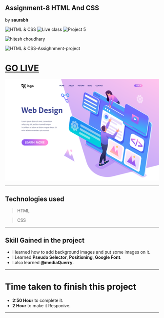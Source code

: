 ## Assignment-8 HTML And CSS
by **saurabh**

![HTML & CSS](https://img.shields.io/badge/HTML-CSS-orange)
![Live class](https://img.shields.io/badge/LIVE--CLASS-PROJECT--8--lightgrey)
![Project 5](https://img.shields.io/badge/Project-8-ff69b4)

![hitesh choudhary](https://img.shields.io/badge/Hitesh--Choudhary-Full--stack--JS--bootcamp-red)

![HTML & CSS-Assighnment-project](https://img.shields.io/badge/Responsive-Ineuron--Assignment-blue)

# [GO LIVE](https://ineuron-web-designing.netlify.app/)

![completeWebsite](./images/8.png)
***
 ## Technologies used

> HTML

> CSS  
---

## **Skill Gained in the project**
- I learned how to add background images and put some images on it.
-  I Learned **Pseudo Selector**, **Positioning**, **Google Font**.
- I also learned **@mediaQuerry**.

***
# Time taken to finish this project

  - **2:50 Hour** to complete it.
  -  **2 Hour** to make it Responive.

---
